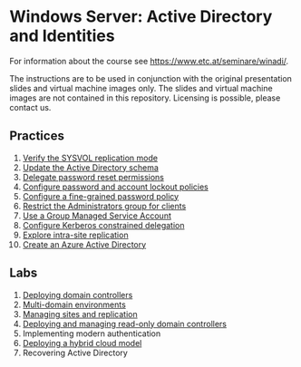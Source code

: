# Windows Server: Active Directory and Identities

For information about the course see <https://www.etc.at/seminare/winadi/>.

The instructions are to be used in conjunction with the original presentation slides and virtual machine images only. The slides and virtual machine images are not contained in this repository. Licensing is possible, please contact us.

## Practices

1. [Verify the SYSVOL replication mode](Practices/Verify-the-sysvol-replication-mode.md)
1. [Update the Active Directory schema](Practices/Update-the-active-directory-schema.md)
1. [Delegate password reset permissions](Practices/Delegate-password-reset-permissions.md)
1. [Configure password and account lockout policies](Practices/Configure-password-and-account-lockout-policies.md)
1. [Configure a fine-grained password policy](Practices/Configure-a-fine-grained-password-policy.md)
1. [Restrict the Administrators group for clients](Practices/Restrict-the-Administrators-group-for-clients.md)
1. [Use a Group Managed Service Account](Practices/Use-a-group-managed-service-account.md)
1. [Configure Kerberos constrained delegation](Practices/Configure-Kerberos-contrained-delegation.md)
1. [Explore intra-site replication](Practices/Explore-intra-site-replication.md)
1. [Create an Azure Active Directory](Practices/Create-an-Azure-Active-Directory.md)

## Labs

1. [Deploying domain controllers](Labs/Deploying-domain-controllers.md)
1. [Multi-domain environments](Labs/Multi-domain-environments.md)
1. [Managing sites and replication](Labs/Managing-sites-and-replication.md)
1. [Deploying and managing read-only domain controllers](Labs/Deploying-and-managing-read-only-domain-controllers.md)
1. Implementing modern authentication
1. [Deploying a hybrid cloud model](Labs/Deploying-a-hybrid-cloud-model.md)
1. Recovering Active Directory
